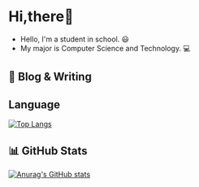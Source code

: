 # Hi,there👋
* Hello, I'm a student in school. 😃
* My major is Computer Science and Technology. 💻

## 📝 Blog & Writing

## Language
[![Top Langs](https://github-readme-stats.vercel.app/api/top-langs/?username=Jessiellu)](https://github.com/anuraghazra/github-readme-stats)

## 📊 GitHub Stats
[![Anurag's GitHub stats](https://github-readme-stats.vercel.app/api?username=Jessiellu&show_icons=true&theme=tokyonight)](https://github.com/anuraghazra/github-readme-stats)
